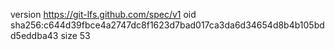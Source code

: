version https://git-lfs.github.com/spec/v1
oid sha256:c644d39fbce4a2747dc8f1623d7bad017ca3da6d34654d8b4b105bdd5eddba43
size 53
